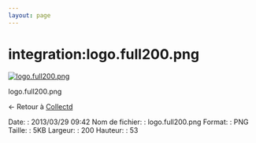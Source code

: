 ```yaml
---
layout: page
---
```


integration:logo.full200.png
============================

[![logo.full200.png](..//assets/media/integration/logo.full200.png@cache=&w=200&h=53 "logo.full200.png")](..//assets/media/integration/logo.full200.png@cache= "Afficher le fichier original")

logo.full200.png

← Retour à
[Collectd](../../nagios/integration/collectd.html "nagios:integration:collectd")

Date:
:   2013/03/29 09:42
Nom de fichier:
:   logo.full200.png
Format:
:   PNG
Taille:
:   5KB
Largeur:
:   200
Hauteur:
:   53

